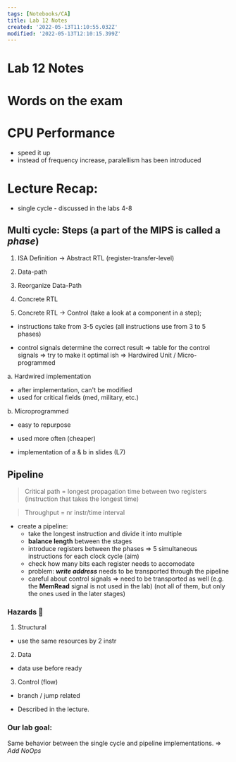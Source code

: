 ```yaml
---
tags: [Notebooks/CA]
title: Lab 12 Notes
created: '2022-05-13T11:10:55.032Z'
modified: '2022-05-13T12:10:15.399Z'
---
```


# Lab 12 Notes

# Words on the exam

# CPU Performance

- speed it up
- instead of frequency increase, paralellism has been introduced

# Lecture Recap:

- single cycle - discussed in the labs 4-8

## Multi cycle: Steps (a part of the MIPS is called a *phase*)

  1. ISA Definition -> Abstract RTL (register-transfer-level)

  2. Data-path

  3. Reorganize Data-Path

  4. Concrete RTL

  5. Concrete RTL -> Control (take a look at a component in a step); 
  - instructions take from 3-5 cycles (all instructions use from 3 to 5 phases)

  - control signals determine the correct result => table for the control signals => try to make it optimal ish => Hardwired Unit / Micro-programmed

a. Hardwired implementation 
- after implementation, can't be modified
- used for critical fields (med, military, etc.)

b. Microprogrammed
- easy to repurpose
- used more often (cheaper)

- implementation of a & b in slides (L7)

## Pipeline
> Critical path = longest propagation time between two registers (instruction that takes the longest time)

> Throughput = nr instr/time interval

- create a pipeline:
  - take the longest instruction and divide it into multiple 
  - **balance length** between the stages
  - introduce registers between the phases => 5 simultaneous instructions for each clock cycle (aim)
  - check how many bits each register needs to accomodate
  - problem: ***write address*** needs to be transported through the pipeline
  - careful about control signals => need to be transported as well (e.g. the **MemRead** signal is not used in the lab) (not all of them, but only the ones used in the later stages)

### Hazards :volcano:
1. Structural
- use the same resources by 2 instr
2. Data
- data use before ready
3. Control (flow)
- branch / jump related

- Described in the lecture.

### Our lab goal: 
Same behavior between the single cycle and pipeline implementations. => *Add NoOps*

